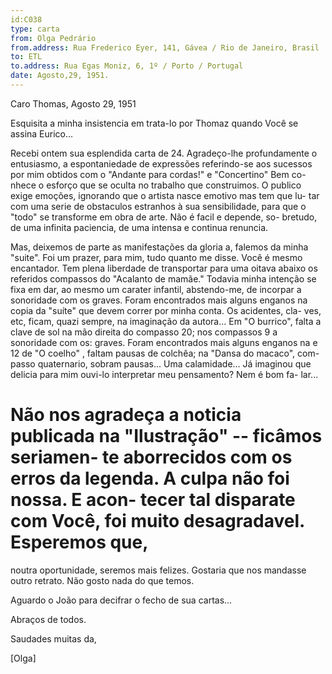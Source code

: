```yaml
---
id:C038
type: carta
from: Olga Pedrário
from.address: Rua Frederico Eyer, 141, Gávea / Rio de Janeiro, Brasil
to: ETL
to.address: Rua Egas Moniz, 6, 1º / Porto / Portugal
date: Agosto,29, 1951.
---
```


Caro Thomas, 
Agosto 29, 1951

Esquisita a minha insistencia em trata-lo por Thomaz quando Você se
assina Eurico...

Recebi ontem sua esplendida carta de 24. Agradeço-lhe profundamente o
entusiasmo, a espontaniedade de expressões referindo-se aos sucessos
por mim obtidos com o "Andante para cordas!" e "Concertino" Bem co-
nhece o esforço que se oculta no trabalho que construimos. O publico
exige emoções, ignorando que o artista nasce emotivo mas tem que lu-
tar com uma serie de obstaculos estranhos à sua sensibilidade, para
que o "todo" se transforme em obra de arte. Não é facil e depende, so-
bretudo, de uma infinita paciencia, de uma intensa e continua renuncia.

Mas, deixemos de parte as manifestações da gloria a, falemos da minha
"suite". Foi um prazer, para mim, tudo quanto me disse. Você é mesmo
encantador. Tem plena liberdade de transportar para uma oitava abaixo
os referidos compassos do "Acalanto de mamãe."  Todavia minha intenção
se fixa em dar, ao mesmo um carater infantil, abstendo-me, de incorpar
a sonoridade com os graves. Foram encontrados mais alguns enganos na
copia da "suíte" que devem correr por minha conta. Os acidentes, cla-
ves, etc, ficam, quazi sempre, na imaginação da autora... Em "O burrico",
falta a clave de sol na mão direita do compasso 20; nos compassos 9
a sonoridade com os: graves. Foram encontrados mais alguns enganos na
e 12 de "O coelho" , faltam pausas de colchêa; na "Dansa do macaco", com-
passo quaternario, sobram pausas... Uma calamidade... Já imaginou que
delicia para mim ouvi-lo interpretar meu pensamento? Nem é bom fa-
lar...

Não nos agradeça a noticia publicada na "Ilustração" -- ficâmos seriamen-
te aborrecidos com os erros da legenda. A culpa não foi nossa. E acon-
tecer tal disparate com Você, foi muito desagradavel. Esperemos que,
=
noutra oportunidade, seremos mais felizes. Gostaria que nos mandasse 
outro retrato. Não gosto nada do que temos.


Aguardo o João para decifrar o fecho de sua cartas...

Abraços de todos.

Saudades muitas da,

[Olga]
